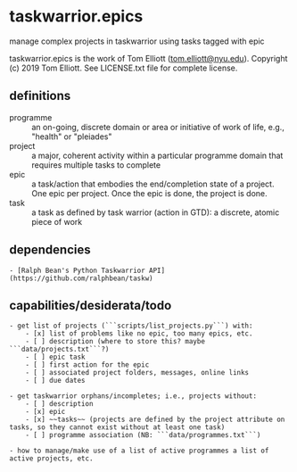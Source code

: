 # taskwarrior.epics

manage complex projects in taskwarrior using tasks tagged with epic

taskwarrior.epics is the work of Tom Elliott (tom.elliott@nyu.edu). Copyright (c) 2019 Tom Elliott. See LICENSE.txt file for complete license.

## definitions

<dl>
    <dt>programme</dt>
        <dd>an on-going, discrete domain or area or initiative of work of life, e.g., "health" or "pleiades"</dd>
    <dt>project</dt>
        <dd>a major, coherent activity within a particular programme domain that requires multiple tasks to complete</dd>
    <dt>epic</dt>
        <dd>a task/action that embodies the end/completion state of a project. One epic per project. Once the epic is done, the project is done.</dd>
    <dt>task</dt>
        <dd>a task as defined by task warrior (action in GTD): a discrete, atomic piece of work</dd>
</dl>

## dependencies

    - [Ralph Bean's Python Taskwarrior API](https://github.com/ralphbean/taskw)

## capabilities/desiderata/todo

    - get list of projects (```scripts/list_projects.py```) with:
        - [x] list of problems like no epic, too many epics, etc.
        - [ ] description (where to store this? maybe ```data/projects.txt```?)
        - [ ] epic task
        - [ ] first action for the epic
        - [ ] associated project folders, messages, online links
        - [ ] due dates

    - get taskwarrior orphans/incompletes; i.e., projects without:
        - [ ] description
        - [x] epic
        - [x] ~~tasks~~ (projects are defined by the project attribute on tasks, so they cannot exist without at least one task)
        - [ ] programme association (NB: ```data/programmes.txt```)

    - how to manage/make use of a list of active programmes a list of active projects, etc.
